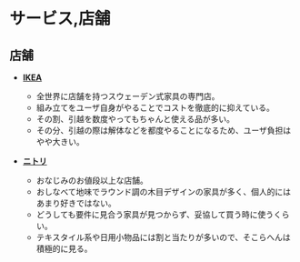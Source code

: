 サービス,店舗
====

店舗
----

- [**IKEA**](http://www.ikea.com/jp/ja/)
  - 全世界に店舗を持つスウェーデン式家具の専門店。
  - 組み立てをユーザ自身がやることでコストを徹底的に抑えている。
  - その割、引越を数度やってもちゃんと使える品が多い。
  - その分、引越の際は解体などを都度やることになるため、ユーザ負担はやや大きい。

- [**ニトリ**](https://www.nitori-net.jp/store/ja/ec/)
  - おなじみのお値段以上な店舗。
  - おしなべて地味でラウンド調の木目デザインの家具が多く、個人的にはあまり好きではない。
  - どうしても要件に見合う家具が見つからず、妥協して買う時に使うくらい。
  - テキスタイル系や日用小物品には割と当たりが多いので、そこらへんは積極的に見る。
